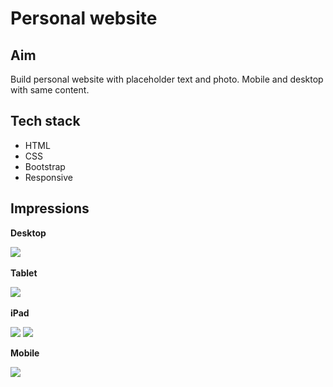 # Personal website

## Aim

Build personal website with placeholder text and photo. Mobile and desktop with same content.

## Tech stack

- HTML
- CSS
- Bootstrap
- Responsive

## Impressions

**Desktop**

<img src="./images/Screenshot-desktop.png" height="500">

**Tablet**

<img src="./images/Screenshot-tablet.png" height="400">

**iPad**

<img src="./images/Screenshot-iPad-top.png" height="500">
<img src="./images/Screenshot-iPad-bottom.png" height="500">

**Mobile**

<img src="./images/Screenshot-mobile.png" height="400">
